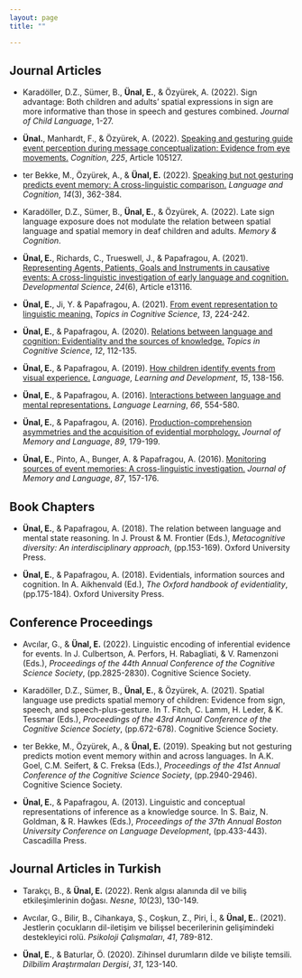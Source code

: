 ```yaml
---
layout: page
title: "" 

---
```


## Journal Articles

* Karadöller, D.Z., Sümer, B., **Ünal, E.**, & Özyürek, A. (2022). Sign advantage: Both children and adults’ spatial expressions in sign are more informative than those in speech and gestures combined. *Journal of Child Language*, 1-27.

* **Ünal.**, Manhardt, F., & Özyürek, A. (2022). [Speaking and gesturing guide event perception during  message conceptualization: Evidence from eye movements.](/papers/UMO_2022_COGN.pdf) *Cognition*, *225*, Article 105127.

* ter Bekke, M., Özyürek, A., & **Ünal, E.** (2022). [Speaking but not gesturing predicts event memory: A cross-linguistic comparison.](/papers/tBOU_2022_LC.pdf) *Language and Cognition*, *14*(3), 362-384.  

* Karadöller, D.Z., Sümer, B., **Ünal, E.**, & Özyürek, A. (2022). Late sign language exposure does not modulate the relation between spatial language and spatial memory in deaf children and adults. *Memory & Cognition*.

* **Ünal, E.**, Richards, C., Trueswell, J., & Papafragou, A. (2021). [Representing Agents, Patients, Goals and Instruments in causative events: A cross-linguistic investigation of early language and cognition.](/papers/URTP_DevSci_2021.pdf) *Developmental Science*, *24*(6), Article e13116.  

* **Ünal, E.**, Ji, Y. & Papafragou, A. (2021). [From event representation to linguistic meaning.](/papers/UJP-Topics-2021.pdf) *Topics in Cognitive Science*, *13*, 224-242.  

* **Ünal, E.**, & Papafragou, A. (2020). [Relations between language and cognition: Evidentiality and the sources of knowledge.](/papers/UP-Topics-2020.pdf) *Topics in Cognitive Science*, *12*, 112-135.  

* **Ünal, E.**, & Papafragou, A. (2019). [How children identify events from visual experience.](/papers/UP_2019_LLD.pdf) *Language, Learning and Development*, *15*, 138-156.  

* **Ünal, E.**, & Papafragou, A. (2016). [Interactions between language and mental representations.](/papers/UP-2016-LL.pdf) *Language Learning*, *66*, 554-580.  

* **Ünal, E.**, & Papafragou, A. (2016). [Production-comprehension asymmetries and the acquisition of evidential morphology.](/papers/UP_2016JML.pdf) *Journal of Memory and Language*, *89*, 179-199.  

* **Ünal, E.**, Pinto, A., Bunger, A. & Papafragou, A. (2016). [Monitoring sources of event memories: A cross-linguistic investigation.](/papers/UPBP2016JML.pdf) *Journal of Memory and Language*, *87*, 157-176. 

## Book Chapters

* **Ünal, E.**, & Papafragou, A. (2018). The relation between language and mental state reasoning. In J. Proust & M. Frontier (Eds.), *Metacognitive diversity: An interdisciplinary approach*, (pp.153-169). Oxford University Press.  

* **Ünal, E.**, & Papafragou, A. (2018). Evidentials, information sources and cognition. In A. Aikhenvald (Ed.), *The Oxford handbook of evidentiality*, (pp.175-184). Oxford University Press.

## Conference Proceedings
* Avcılar, G., & **Ünal, E.** (2022). Linguistic encoding of inferential evidence for events. In J. Culbertson, A. Perfors, H. Rabagliati, & V. Ramenzoni (Eds.), *Proceedings of the 44th Annual Conference of the Cognitive Science Society*, (pp.2825-2830). Cognitive Science Society.

* Karadöller, D.Z., Sümer, B., **Ünal, E.**, & Özyürek, A. (2021). Spatial language use predicts spatial memory of children: Evidence from sign, speech, and speech-plus-gesture. In T. Fitch, C. Lamm, H. Leder, & K. Tessmar (Eds.), *Proceedings of the 43rd Annual Conference of the Cognitive Science Society*, (pp.672-678). Cognitive Science Society.  

* ter Bekke, M., Özyürek, A., & **Ünal, E.** (2019). Speaking but not gesturing predicts motion event memory within and across languages. In A.K. Goel, C.M. Seifert, & C. Freksa (Eds.), *Proceedings of the 41st Annual Conference of the Cognitive Science Society*, (pp.2940-2946). Cognitive Science Society.  

* **Ünal, E.**, & Papafragou, A. (2013). Linguistic and conceptual representations of inference as a knowledge source. In S. Baiz, N. Goldman, & R. Hawkes (Eds.), *Proceedings of the 37th Annual Boston University Conference on Language Development*, (pp.433-443). Cascadilla Press.  

## Journal Articles in Turkish

* Tarakçı, B., & **Ünal, E.** (2022). Renk algısı alanında dil ve biliş etkileşimlerinin doğası. *Nesne*, *10*(23), 130-149.  

* Avcılar, G., Bilir, B., Cihankaya, Ş., Coşkun, Z., Piri, İ., & **Ünal, E.**. (2021). Jestlerin çocukların dil-iletişim ve bilişsel becerilerinin gelişimindeki destekleyici rolü. *Psikoloji Çalışmaları*, *41*, 789-812.  

* **Ünal, E.**, & Baturlar, Ö. (2020). Zihinsel durumların dilde ve bilişte temsili. *Dilbilim Araştırmaları Dergisi*, *31*, 123-140.  

